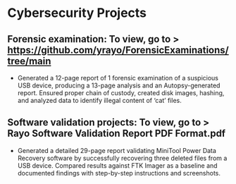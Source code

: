 # Cybersecurity Projects

## Forensic examination: To view, go to > https://github.com/yrayo/ForensicExaminations/tree/main
- Generated a 12-page report of 1 forensic examination of a suspicious USB device, producing a 13-page analysis and an Autopsy-generated report. Ensured proper chain of custody, created disk images, hashing, and analyzed data to identify illegal content of ‘cat’ files.

## Software validation projects: To view, go to > Rayo Software Validation Report PDF Format.pdf
- Generated a detailed 29-page report validating MiniTool Power Data Recovery software by successfully recovering three deleted files from a USB device. Compared results against FTK Imager as a baseline and documented findings with step-by-step instructions and screenshots.
